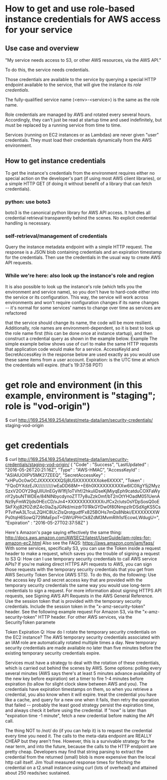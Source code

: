 # How to get and use role-based instance credentials for AWS access for your service

## Use case and overview
"My service needs access to S3, or other AWS resources, via the AWS API."

To do this, the service needs credentials.

Those credentials are available to the service by querying a special HTTP endpoint available to the service, that will give the instance its *role credentials*.

The fully-qualified service name (&lt;env&gt;-&lt;service&gt;) is the same as the role name.

Role credentials are managed by AWS and rotated every several hours. Accordingly, they can't just be read at startup time and used indefinitely, but must be replaced by a running service from time to time.

Services (running on EC2 instances or as Lambdas) are never given "user" credentials. They must load their credentials dynamically from the AWS environment.

## How to get instance credentials

To get the instance's credentials from the environment requires either no special action on the developer's part (if using most AWS client libraries), or a simple HTTP GET (if doing it without benefit of a library that can fetch credentials).

### python: use boto3
boto3 is the canonical python library for AWS API access. It handles all credential retrieval transparently behind the scenes. No explicit credential handling is necessary.

### self-retrieval/management of credentials

Query the instance metadata endpoint with a simple HTTP request. The response is a JSON blob containing credentials and an expiration timestamp for the credentials. Then use the credentials in the usual way to create AWS API requests.


### While we're here: also look up the instance's role and region
It is also possible to look up the instance's role (which tells you the environment and service name), so you don't have to hard-code either into the service or its configuration. This way, the service will work across environments and won't require configuration changes if its name changes -- it's normal for some services' names to change over time as services are refactored

 that the service should change its name, the code will be more resilient. Additionally, role names are environment-dependent, so it is best to look up the role name first (this can be done once at instance startup), and then construct a credential query as shown in the example below.
Example
The simple example below shows use of curl to make the same HTTP requests that application code would make for a service.
AccessKeyId and SecretAccessKey in the response below are used exactly as you would use these same items from a user account.
Expiration: is the UTC time at which the credentials will expire. (that's 19:37:58 PDT)

# get role and environment (in this example, environment is "staging"; role is "vod-origin")
$ curl http://169.254.169.254/latest/meta-data/iam/security-credentials/
staging-vod-origin

# get credentials
$ curl http://169.254.169.254/latest/meta-data/iam/security-credentials/staging-vod-origin/
{
  "Code" : "Success",
  "LastUpdated" : "2016-05-26T20:21:16Z",
  "Type" : "AWS-HMAC",
  "AccessKeyId" : "ASIAIUOIIPV5MK27ZEEQ",
  "SecretAccessKey" : "xHPuOc0wOCJXXXXXXXQSj8U5XXXXXXXXoke6XXXX",
  "Token" : "FQoDYXdzEJX//////////wEaDD68M++E6h0XXXXXXXXXXw6lC0XgY5j2MyzSzxV2OOY29qjUlIUInEGyW1fIj1oTVhf/2hkuliDseKjMiyqEph9catduCOXFaWynY2ybuNTWDEe/84NINbycdynoZTT7y8uZzkOmf/bT2nOtYHOadM051UenANz9yFmW2ljds0HEcCD/xJn4+XXXXXXXXXXXXrJfCx2r/utsOsYDpSosQ0oESkFXyj82fOZdtZ4c0laZqJGiNd/mizdrT01RkGYDw0f80NmpzIlrDSdXgKS5CsPTvifwA3LTcuLZQHC8UcZIsQrotgudfFx825BOHs7mQs8Nbki/EXXXXXXXWPs0tqH6SowQ729MaEpoT+GWrUPHrCk8ZdM3MvmRIh1sfEcowLWdugU=",
  "Expiration" : "2016-05-27T02:37:58Z"
}

Here's Amazon's page saying effectively the same thing: http://docs.aws.amazon.com/AWSEC2/latest/UserGuide/iam-roles-for-amazon-ec2.html
Also see the FAQS: https://aws.amazon.com/iam/faqs/
With some services, specifically S3, you can use the Token inside a request header to make a request, which saves you the trouble of signing a request to S3
Q: How can I use temporary security credentials to call AWS service APIs?
If you're making direct HTTPS API requests to AWS, you can sign those requests with the temporary security credentials that you get from AWS Security Token Service (AWS STS). To do this, do the following:
Use the access key ID and secret access key that are provided with the temporary security credentials the same way you would use long-term credentials to sign a request. For more information about signing HTTPS API requests, see Signing AWS API Requests in the AWS General Reference.
 Use the session token that is provided with the temporary security credentials. Include the session token in the "x-amz-security-token" header. See the following example request
 For Amazon S3, via the "x-amz- security-token" HTTP header.
 For other AWS services, via the SecurityToken paramete

Token Expiration
Q: How do I rotate the temporary security credentials on the EC2 instance?
The AWS temporary security credentials associated with an IAM role are automatically rotated multiple times a day.
New temporary security credentials are made available no later than five minutes before the existing temporary security credentials expire.

Services must have a strategy to deal with the rotation of these credentials, which is carried out behind the scenes by AWS.
Some options:
polling every several minutes (AWS says there's at least 5 minutes advance availability of the new key before expiration)
set a timer to fire 1-4 minutes before expiration (to allow for slight clock skew between AWS and you). The credentials have expiration timestamps on them, so when you retrieve a credential, you also know when it will expire.
treat the credential you have like a cache, and query for a new one when it fails, then retry the operation that failed -- probably the least good strategy
persist the expiration time, and always check it before using the credential. If "now" is later than "expiration time -1 minute", fetch a new credential before making the API call.

The thing NOT to /not/ do (if you can help it) is to request the credential every time you need it. The calls to the meta-data endpoint are REALLY CHEAP but they aren't free. However, this is a survivable strategy for the near term, and into the future, because the calls to the HTTP endpoint are pretty cheap. Developers may find that string parsing to extract the credential from the returned (small) blob is more expensive than the local http call itself. Jim Youll measured response times for fetching the credential on a t2.small instance using curl (lots of overhead) and attained about 250 reads/sec sustained.
